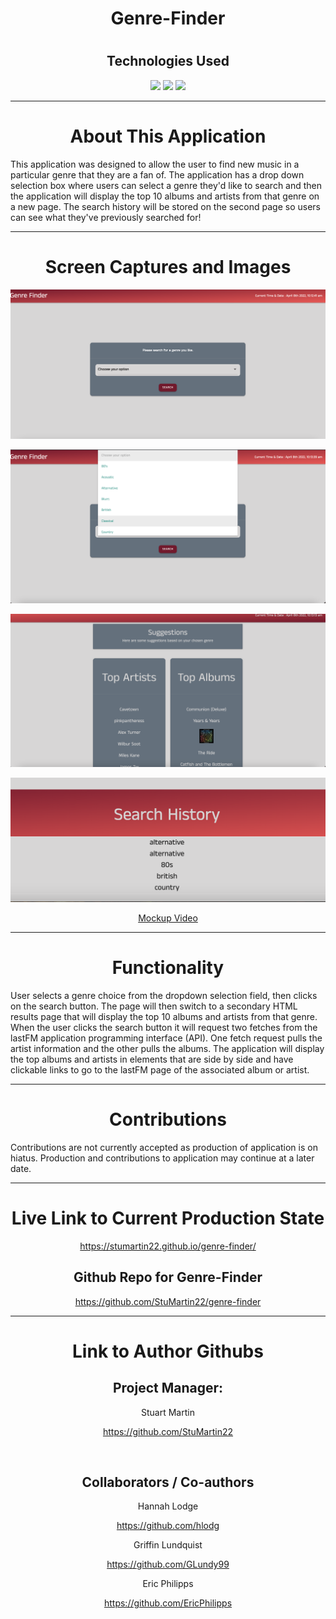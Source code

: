 <h1 align="center">Genre-Finder</h1>
<h1 align="center"></h1>
<h2 align="center">Technologies Used</h1>
<p align="center">
    <img src="https://img.shields.io/badge/HTML-orange" />
    <img src="https://img.shields.io/badge/CSS-blue" />
    <img src="https://img.shields.io/badge/JavaScript-red"  />
</p>

---

<h1 align="center">About This Application</h1>

This application was designed to allow the user to find new music in a particular genre that they are a fan of. The application has a drop down selection box where users can select a genre they'd like to search and then the application will display the top 10 albums and artists from that genre on a new page. The search history will be stored on the second page so users can see what they've previously searched for!

---

<h1 align="center">Screen Captures and Images</h1>

![Image of genre-finder application. Image of main page. Shows center module with drop down options stating ' choose your option.' The current date and time is displayed on the top right.]( ./assets/images/main%20page.png "GenreFinderMain")

![Image of genre-finder application. Contains a drop box that when clicked will present a selection of pre-defined genres that highlight when you mouseover them. A submit button is next to the dropdown box.]( ./assets/images/dropdown.png "GenreFinderDropdown")

![Image of genre-finder application. A box that says 'Suggestions: Here are some suggestions based on your chosen genre. A column on the left holds top artists from the genre while a column on the right holds top albums and displays the artist of the album, the name of the album, and an album cover image.]( ./assets/images/suggestions.png "GenreFinderSuggestions")

![Image of genre-finder application. A navigation bar runs across the bottom of the screen that says ' Search History' underneath is a list of stored search results.]( ./assets/images/Search%20History.png "GenreFinderHistory")

<p align="center"><a href="https://watch.screencastify.com/v/G90orRjurosh3jzEasXM">Mockup Video</a></p>

---

<h1 align="center">Functionality</h1>

User selects a genre choice from the dropdown selection field, then clicks on the search button. The page will then switch to a secondary HTML results page that will display the top 10 albums and artists from that genre. When the user clicks the search button it will request two fetches from the lastFM application programming interface (API). One fetch request pulls the artist information and the other pulls the albums. The application will display the top albums and artists in elements that are side by side and have clickable links to go to the lastFM page of the associated album or artist.

---

<h1 align="center">Contributions</h1>

Contributions are not currently accepted as production of application is on hiatus. Production and contributions to application may continue at a later date.

---

<h1 align="center">Live Link to Current Production State</h1>

<p align="center"><a href="https://stumartin22.github.io/genre-finder/">https://stumartin22.github.io/genre-finder/</a></p>

<h2 align="center">Github Repo for Genre-Finder</h2>
<p align="center"><a href="https://github.com/StuMartin22/genre-finder">https://github.com/StuMartin22/genre-finder</a></p>

---

<h1 align="center">Link to Author Githubs</h1>


<h2 align="center">Project Manager:</h2>

<p align="center">Stuart Martin</p>
<p align="center"><a href="https://github.com/StuMartin22">https://github.com/StuMartin22</a></p>

<br>

<h2 align="center">Collaborators / Co-authors</h2>

<p align="center">Hannah Lodge</p>
<p align="center"><a href="https://github.com/StuMartin22">https://github.com/hlodg</a></p>

<p align="center">Griffin Lundquist</p>
<p align="center"><a href="https://github.com/GLundy99">https://github.com/GLundy99</a></p>

<p align="center">Eric Philipps</p>
<p align="center"><a href="https://github.com/EricPhilipps">https://github.com/EricPhilipps</a></p>
